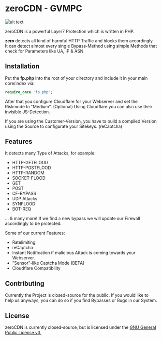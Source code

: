 # zeroCDN - GVMPC
![alt text](https://imgur.com/AraCZ0M.png)



zeroCDN is a powerful Layer7 Protection which is written in PHP.

**zero** detects all kind of harmful HTTP Traffic and blocks them accordingly. It can detect almost every single Bypass-Method using simple Methods that check for Parameters like UA, IP & ASN.

## Installation

Put the **fp.php** into the root of your directory and include it in your main core/index via:

```php
require_once 'fp.php';
```
After that you configure Cloudflare for your Webserver and set the Riskmode to "Medium". (Optional)
Using Cloudflare you can also use their invisible JS-Detection.

If you are using the Customer-Version, you have to build a compiled Version using the Source to configurate your Sitekeys. (reCaptcha)

## Features

It detects many Type of Attacks, for example:

* HTTP-GETFLOOD
* HTTP-POSTFLOOD
* HTTP-RANDOM
* SOCKET-FLOOD
* GET
* POST
* CF-BYPASS
* UDP Attacks
* SYNFLOOD
* BOT-REQ

... & many more! If we find a new bypass we will update our Firewall accordingly to be protected.

Some of our current Features:

* Ratelimiting
* reCaptcha
* Instant Notification if malicious Attack is coming towards your Webserver.
* "Sensor"-like Captcha Mode (BETA)
* Cloudflare Compatibility

## Contributing
Currently the Project is closed-source for the public.
If you would like to help us anyways, you can do so if you find Bypasses or Bugs in our System.

## License
zeroCDN is currently closed-source, but is licensed under the [GNU General Public License v3.](https://www.gnu.org/licenses/gpl-3.0.txt)
